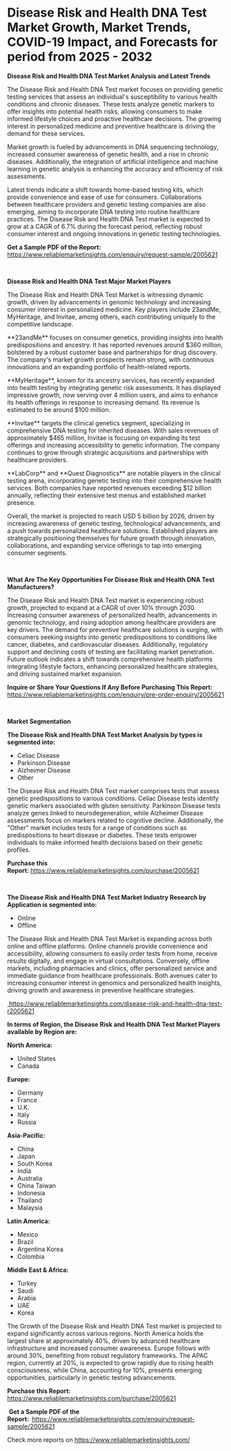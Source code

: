 <p><h1>Disease Risk and Health DNA Test Market Growth, Market Trends, COVID-19 Impact, and Forecasts for period from 2025 - 2032</h1></p><p><strong>Disease Risk and Health DNA Test Market Analysis and Latest Trends</strong></p>
<p><p>The Disease Risk and Health DNA Test market focuses on providing genetic testing services that assess an individual's susceptibility to various health conditions and chronic diseases. These tests analyze genetic markers to offer insights into potential health risks, allowing consumers to make informed lifestyle choices and proactive healthcare decisions. The growing interest in personalized medicine and preventive healthcare is driving the demand for these services.</p><p>Market growth is fueled by advancements in DNA sequencing technology, increased consumer awareness of genetic health, and a rise in chronic diseases. Additionally, the integration of artificial intelligence and machine learning in genetic analysis is enhancing the accuracy and efficiency of risk assessments.</p><p>Latest trends indicate a shift towards home-based testing kits, which provide convenience and ease of use for consumers. Collaborations between healthcare providers and genetic testing companies are also emerging, aiming to incorporate DNA testing into routine healthcare practices. The Disease Risk and Health DNA Test market is expected to grow at a CAGR of 6.7% during the forecast period, reflecting robust consumer interest and ongoing innovations in genetic testing technologies.</p></p>
<p><strong>Get a Sample PDF of the Report:&nbsp;</strong> <a href="https://www.reliablemarketinsights.com/enquiry/request-sample/2005621?utm_campaign=2004&utm_medium=2&utm_source=Github&utm_content=ia&utm_term=05022025&utm_id=disease-risk-and-health-dna-test">https://www.reliablemarketinsights.com/enquiry/request-sample/2005621</a></p>
<p>&nbsp;</p>
<p><strong>Disease Risk and Health DNA Test Major Market Players</strong></p>
<p><p>The Disease Risk and Health DNA Test Market is witnessing dynamic growth, driven by advancements in genomic technology and increasing consumer interest in personalized medicine. Key players include 23andMe, MyHeritage, and Invitae, among others, each contributing uniquely to the competitive landscape.</p><p>**23andMe** focuses on consumer genetics, providing insights into health predispositions and ancestry. It has reported revenues around $360 million, bolstered by a robust customer base and partnerships for drug discovery. The company's market growth prospects remain strong, with continuous innovations and an expanding portfolio of health-related reports.</p><p>**MyHeritage**, known for its ancestry services, has recently expanded into health testing by integrating genetic risk assessments. It has displayed impressive growth, now serving over 4 million users, and aims to enhance its health offerings in response to increasing demand. Its revenue is estimated to be around $100 million.</p><p>**Invitae** targets the clinical genetics segment, specializing in comprehensive DNA testing for inherited diseases. With sales revenues of approximately $465 million, Invitae is focusing on expanding its test offerings and increasing accessibility to genetic information. The company continues to grow through strategic acquisitions and partnerships with healthcare providers.</p><p>**LabCorp** and **Quest Diagnostics** are notable players in the clinical testing arena, incorporating genetic testing into their comprehensive health services. Both companies have reported revenues exceeding $12 billion annually, reflecting their extensive test menus and established market presence.</p><p>Overall, the market is projected to reach USD 5 billion by 2026, driven by increasing awareness of genetic testing, technological advancements, and a push towards personalized healthcare solutions. Established players are strategically positioning themselves for future growth through innovation, collaborations, and expanding service offerings to tap into emerging consumer segments.</p></p>
<p>&nbsp;</p>
<p><strong>What Are The Key Opportunities For Disease Risk and Health DNA Test Manufacturers?</strong></p>
<p><p>The Disease Risk and Health DNA Test market is experiencing robust growth, projected to expand at a CAGR of over 10% through 2030. Increasing consumer awareness of personalized health, advancements in genomic technology, and rising adoption among healthcare providers are key drivers. The demand for preventive healthcare solutions is surging, with consumers seeking insights into genetic predispositions to conditions like cancer, diabetes, and cardiovascular diseases. Additionally, regulatory support and declining costs of testing are facilitating market penetration. Future outlook indicates a shift towards comprehensive health platforms integrating lifestyle factors, enhancing personalized healthcare strategies, and driving sustained market expansion.</p></p>
<p><strong>Inquire or Share Your Questions If Any Before Purchasing This Report:</strong> <a href="https://www.reliablemarketinsights.com/enquiry/pre-order-enquiry/2005621?utm_campaign=2004&utm_medium=2&utm_source=Github&utm_content=ia&utm_term=05022025&utm_id=disease-risk-and-health-dna-test">https://www.reliablemarketinsights.com/enquiry/pre-order-enquiry/2005621</a></p>
<p>&nbsp;</p>
<p><strong>Market Segmentation</strong></p>
<p><strong>The Disease Risk and Health DNA Test Market Analysis by types is segmented into:</strong></p>
<p><ul><li>Celiac Disease</li><li>Parkinson Disease</li><li>Alzheimer Disease</li><li>Other</li></ul></p>
<p><p>The Disease Risk and Health DNA Test market comprises tests that assess genetic predispositions to various conditions. Celiac Disease tests identify genetic markers associated with gluten sensitivity. Parkinson Disease tests analyze genes linked to neurodegeneration, while Alzheimer Disease assessments focus on markers related to cognitive decline. Additionally, the "Other" market includes tests for a range of conditions such as predispositions to heart disease or diabetes. These tests empower individuals to make informed health decisions based on their genetic profiles.</p></p>
<p><strong>Purchase this Report:&nbsp;</strong><a href="https://www.reliablemarketinsights.com/purchase/2005621?utm_campaign=2004&utm_medium=2&utm_source=Github&utm_content=ia&utm_term=05022025&utm_id=disease-risk-and-health-dna-test">https://www.reliablemarketinsights.com/purchase/2005621</a></p>
<p>&nbsp;</p>
<p><strong>The Disease Risk and Health DNA Test Market Industry Research by Application is segmented into:</strong></p>
<p><ul><li>Online</li><li>Offline</li></ul></p>
<p><p>The Disease Risk and Health DNA Test Market is expanding across both online and offline platforms. Online channels provide convenience and accessibility, allowing consumers to easily order tests from home, receive results digitally, and engage in virtual consultations. Conversely, offline markets, including pharmacies and clinics, offer personalized service and immediate guidance from healthcare professionals. Both avenues cater to increasing consumer interest in genomics and personalized health insights, driving growth and awareness in preventive healthcare strategies.</p></p>
<p><a href="https://www.reliablemarketinsights.com/disease-risk-and-health-dna-test-r2005621?utm_campaign=2004&utm_medium=2&utm_source=Github&utm_content=ia&utm_term=05022025&utm_id=disease-risk-and-health-dna-test">&nbsp;https://www.reliablemarketinsights.com/disease-risk-and-health-dna-test-r2005621</a></p>
<p><strong>In terms of Region, the Disease Risk and Health DNA Test Market Players available by Region are:</strong></p>
<p>
    <p> <strong> North America: </strong>
        <ul>
            <li>United States</li>
            <li>Canada</li>
        </ul>
        </p> 
    <p> <strong> Europe: </strong>
        <ul>
            <li>Germany</li>
            <li>France</li>
            <li>U.K.</li>
            <li>Italy</li>
            <li>Russia</li>
        </ul>
        </p> 
    <p> <strong> Asia-Pacific: </strong>
        <ul>
            <li>China</li>
            <li>Japan</li>
            <li>South Korea</li>
            <li>India</li>
            <li>Australia</li>
            <li>China Taiwan</li>
            <li>Indonesia</li>
            <li>Thailand</li>
            <li>Malaysia</li>
        </ul>
        </p> 
    <p> <strong> Latin America: </strong>
        <ul>
            <li>Mexico</li>
            <li>Brazil</li>
            <li>Argentina Korea</li>
            <li>Colombia</li>
        </ul>
        </p> 
    <p> <strong> Middle East & Africa: </strong>
        <ul>
            <li>Turkey</li>
            <li>Saudi</li>
            <li>Arabia</li>
            <li>UAE</li>
            <li>Korea</li>
        </ul>
    </p>
    </p>
<p><p>The Growth of the Disease Risk and Health DNA Test market is projected to expand significantly across various regions. North America holds the largest share at approximately 40%, driven by advanced healthcare infrastructure and increased consumer awareness. Europe follows with around 30%, benefiting from robust regulatory frameworks. The APAC region, currently at 20%, is expected to grow rapidly due to rising health consciousness, while China, accounting for 10%, presents emerging opportunities, particularly in genetic testing advancements.</p></p>
<p><strong>Purchase this Report: </strong><a href="https://www.reliablemarketinsights.com/purchase/2005621?utm_campaign=2004&utm_medium=2&utm_source=Github&utm_content=ia&utm_term=05022025&utm_id=disease-risk-and-health-dna-test">https://www.reliablemarketinsights.com/purchase/2005621</a></p>
<p>&nbsp;<strong>Get a Sample PDF of the Report:&nbsp;&nbsp;</strong><a href="https://www.reliablemarketinsights.com/enquiry/request-sample/2005621?utm_campaign=2004&utm_medium=2&utm_source=Github&utm_content=ia&utm_term=05022025&utm_id=disease-risk-and-health-dna-test">https://www.reliablemarketinsights.com/enquiry/request-sample/2005621</a></p>
<p><strong></strong></p>
<p>Check more reports on <a href="https://www.reliablemarketinsights.com/?utm_campaign=2004&utm_medium=2&utm_source=Github&utm_content=ia&utm_term=05022025&utm_id=disease-risk-and-health-dna-test">https://www.reliablemarketinsights.com/</a></p>